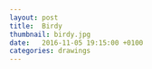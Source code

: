 ```yaml
---
layout: post
title:  Birdy
thumbnail: birdy.jpg
date:   2016-11-05 19:15:00 +0100
categories: drawings
---
```

